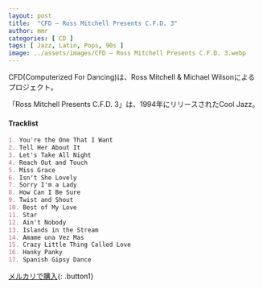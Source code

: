 ```yaml
---
layout: post
title:  "CFD – Ross Mitchell Presents C.F.D. 3"
author: mmr
categories: [ CD ]
tags: [ Jazz, Latin, Pops, 90s ]
image: ../assets/images/CFD – Ross Mitchell Presents C.F.D. 3.webp
---
```


CFD(Computerized For Dancing)は、Ross Mitchell & Michael Wilsonによるプロジェクト。

「Ross Mitchell Presents C.F.D. 3」は、1994年にリリースされたCool Jazz。

#### Tracklist
```md
1. You're the One That I Want
2. Tell Her About It
3. Let's Take All Night
4. Reach Out and Touch
5. Miss Grace
6. Isn't She Lovely
7. Sorry I'm a Lady
8. How Can I Be Sure
9. Twist and Shout
10. Best of My Love
11. Star
12. Ain't Nobody
13. Islands in the Stream
14. Amame una Vez Mas
15. Crazy Little Thing Called Love
16. Hanky Panky
17. Spanish Gipsy Dance
```

[メルカリで購入](https://jp.mercari.com/item/m93980675589?afid=6142608987){: .button1}

